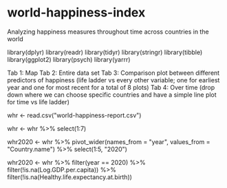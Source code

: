 # world-happiness-index

Analyzing happiness measures throughout time across countries in the world

library(dplyr)
library(readr)
library(tidyr)
library(stringr)
library(tibble)
library(ggplot2)
library(psych)
library(yarrr)


Tab 1: Map
Tab 2: Entire data set
Tab 3: Comparison plot between different predictors of happiness (life ladder vs every other variable; one for earliest year and one for most recent for a total of 8 plots)
Tab 4: Over time (drop down where we can choose specific countries and have a simple line plot for time vs life ladder)


whr <- read.csv("world-happiness-report.csv")

whr <- whr %>%
  select(1:7)

whr2020 <- whr %>%
  pivot_wider(names_from = "year", values_from = "Country.name") %>%
  select(1:5, "2020")

whr2020 <- whr %>%
  filter(year == 2020) %>%
  filter(!is.na(Log.GDP.per.capita)) %>%
  filter(!is.na(Healthy.life.expectancy.at.birth))
  


